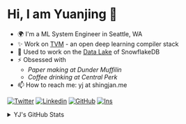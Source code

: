 # Hi, I am Yuanjing 👋 

- 🌍 I'm a ML System Engineer in Seattle, WA
- ✨ Work on [TVM](https://tvm.apache.org/) - an open deep learning compiler stack
- 🔭 Used to work on the [Data Lake](https://www.snowflake.com/#data-lake) of SnowflakeDB
- ⚡️ Obsessed with 
  - _Paper making at Dunder Muffilin_ 
  - _Coffee drinking at Central Perk_
- 📫 How to reach me: yj at shingjan.me


[![Twitter](https://img.shields.io/badge/yjshi03-white?style=flat&logo=twitter&logoColor=white&labelColor=1DA1F2)](https://twitter.com/yjshi03)
[![Linkedin](https://img.shields.io/badge/shingjan-white?style=flat&logo=linkedin&labelColor=0072b1)](https://www.linkedin.com/in/shingjan/)
[![GitHub](https://img.shields.io/badge/shingjan-white?style=flat&logo=github&logoColor=white&labelColor=171515)](https://github.com/shingjan)
[![Ins](https://img.shields.io/badge/shingjan-white?style=flat&logo=instagram&logoColor=white&labelColor=E4405F)](https://www.instagram.com/shingjan/)

<details>
  <summary> YJ's GitHub Stats </summary>
    <a href="https://github.com/anuraghazra/github-readme-stats">
      <img align="center" src="https://github-readme-stats.vercel.app/api?username=shingjan&line_height=20&hide_title=true&show_icons=true&theme=graywhite" />
    </a>
</details>




